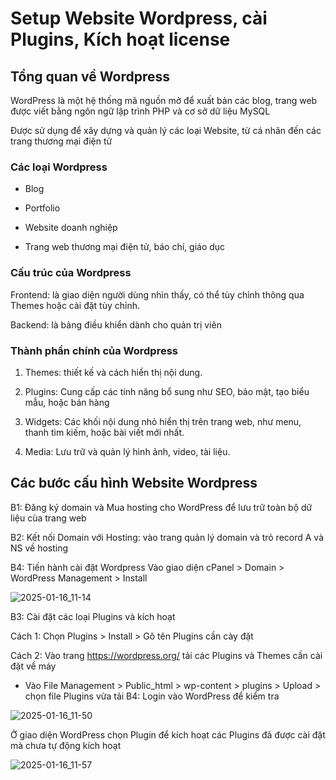 # Setup Website Wordpress, cài Plugins, Kích hoạt license
## Tổng quan về Wordpress
WordPress là một hệ thống mã nguồn mở để xuất bản các blog, trang web được viết bằng ngôn ngữ lập trình PHP và cơ sở dữ liệu MySQL

Được sử dụng để xây dựng và quản lý các loại Website, từ cá nhân đến các trang thương mại điện tử
### Các loại Wordpress
- Blog
  
- Portfolio
  
- Website doanh nghiệp
  
- Trang web thương mại điện tử, báo chí, giáo dục
### Cấu trúc của Wordpress 
Frontend: là giao diện người dùng nhìn thấy, có thể tùy chỉnh thông qua Themes hoặc cài đặt tùy chỉnh.

Backend: là bảng điều khiển dành cho quản trị viên
### Thành phần chính của Wordpress
1. Themes:  thiết kế và cách hiển thị nội dung.
   
2. Plugins: Cung cấp các tính năng bổ sung như SEO, bảo mật, tạo biểu mẫu, hoặc bán hàng
   
3. Widgets: Các khối nội dung nhỏ hiển thị trên trang web, như menu, thanh tìm kiếm, hoặc bài viết mới nhất.
   
4. Media: Lưu trữ và quản lý hình ảnh, video, tài liệu.
## Các bước cấu hình Website Wordpress
B1: Đăng ký domain và Mua hosting cho WordPress để lưu trữ toàn bộ dữ liệu cùa trang web

B2: Kết nối Domain với Hosting: vào trang quản lý domain và trỏ record A và NS về hosting

B4: Tiến hành cài đặt Wordpress
Vào giao diện cPanel > Domain > WordPress Management > Install

![2025-01-16_11-14](https://github.com/user-attachments/assets/7befdf21-83fc-432d-aaad-337ee11eed02)

B3: Cài đặt các loại Plugins và kích hoạt

Cách 1: Chọn Plugins > Install > Gõ tên Plugins cần cày đặt

Cách 2: Vào trang https://wordpress.org/ tải các Plugins và Themes cần cài đặt về máy

 - Vào File Management > Public_html > wp-content > plugins > Upload > chọn file Plugins vừa tải
B4: Login vào WordPress để kiểm tra

![2025-01-16_11-50](https://github.com/user-attachments/assets/77962e5d-ae59-45bf-919d-53ef8a1b8d8e)

Ở giao diện WordPress chọn Plugin để kích hoạt các Plugins đã được cài đặt mà chưa tự động kích hoạt

![2025-01-16_11-57](https://github.com/user-attachments/assets/3b442ffd-c9b7-4eb1-a21a-f53698276b49)


